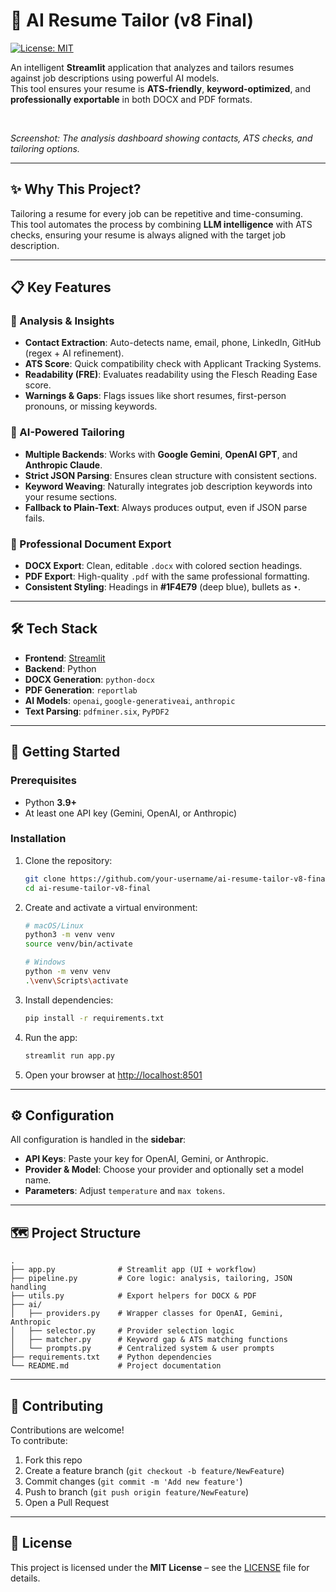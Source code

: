 # 🚀 AI Resume Tailor (v8 Final)

[![License: MIT](https://img.shields.io/badge/License-MIT-green.svg)](https://opensource.org/licenses/MIT)

An intelligent **Streamlit** application that analyzes and tailors resumes against job descriptions using powerful AI models.  
This tool ensures your resume is **ATS-friendly**, **keyword-optimized**, and **professionally exportable** in both DOCX and PDF formats.

<br>

*Screenshot: The analysis dashboard showing contacts, ATS checks, and tailoring options.*

---

## ✨ Why This Project?

Tailoring a resume for every job can be repetitive and time-consuming.  
This tool automates the process by combining **LLM intelligence** with ATS checks, ensuring your resume is always aligned with the target job description.

---

## 📋 Key Features

### 🔬 Analysis & Insights
- **Contact Extraction**: Auto-detects name, email, phone, LinkedIn, GitHub (regex + AI refinement).
- **ATS Score**: Quick compatibility check with Applicant Tracking Systems.
- **Readability (FRE)**: Evaluates readability using the Flesch Reading Ease score.
- **Warnings & Gaps**: Flags issues like short resumes, first-person pronouns, or missing keywords.

### 🤖 AI-Powered Tailoring
- **Multiple Backends**: Works with **Google Gemini**, **OpenAI GPT**, and **Anthropic Claude**.
- **Strict JSON Parsing**: Ensures clean structure with consistent sections.
- **Keyword Weaving**: Naturally integrates job description keywords into your resume sections.
- **Fallback to Plain-Text**: Always produces output, even if JSON parse fails.

### 📄 Professional Document Export
- **DOCX Export**: Clean, editable `.docx` with colored section headings.
- **PDF Export**: High-quality `.pdf` with the same professional formatting.
- **Consistent Styling**: Headings in **#1F4E79** (deep blue), bullets as `•`.

---

## 🛠️ Tech Stack

- **Frontend**: [Streamlit](https://streamlit.io/)  
- **Backend**: Python  
- **DOCX Generation**: `python-docx`  
- **PDF Generation**: `reportlab`  
- **AI Models**: `openai`, `google-generativeai`, `anthropic`  
- **Text Parsing**: `pdfminer.six`, `PyPDF2`  

---

## 🚀 Getting Started

### Prerequisites
- Python **3.9+**
- At least one API key (Gemini, OpenAI, or Anthropic)

### Installation

1. Clone the repository:
   ```bash
   git clone https://github.com/your-username/ai-resume-tailor-v8-final.git
   cd ai-resume-tailor-v8-final
   ```

2. Create and activate a virtual environment:
   ```bash
   # macOS/Linux
   python3 -m venv venv
   source venv/bin/activate

   # Windows
   python -m venv venv
   .\venv\Scripts\activate
   ```

3. Install dependencies:
   ```bash
   pip install -r requirements.txt
   ```

4. Run the app:
   ```bash
   streamlit run app.py
   ```

5. Open your browser at [http://localhost:8501](http://localhost:8501)

---

## ⚙️ Configuration

All configuration is handled in the **sidebar**:
- **API Keys**: Paste your key for OpenAI, Gemini, or Anthropic.
- **Provider & Model**: Choose your provider and optionally set a model name.
- **Parameters**: Adjust `temperature` and `max tokens`.

---

## 🗺️ Project Structure

```
.
├── app.py              # Streamlit app (UI + workflow)
├── pipeline.py         # Core logic: analysis, tailoring, JSON handling
├── utils.py            # Export helpers for DOCX & PDF
├── ai/
│   ├── providers.py    # Wrapper classes for OpenAI, Gemini, Anthropic
│   ├── selector.py     # Provider selection logic
│   ├── matcher.py      # Keyword gap & ATS matching functions
│   └── prompts.py      # Centralized system & user prompts
├── requirements.txt    # Python dependencies
└── README.md           # Project documentation
```

---

## 🤝 Contributing

Contributions are welcome!  
To contribute:

1. Fork this repo  
2. Create a feature branch (`git checkout -b feature/NewFeature`)  
3. Commit changes (`git commit -m 'Add new feature'`)  
4. Push to branch (`git push origin feature/NewFeature`)  
5. Open a Pull Request  

---

## 📜 License

This project is licensed under the **MIT License** – see the [LICENSE](LICENSE) file for details.
